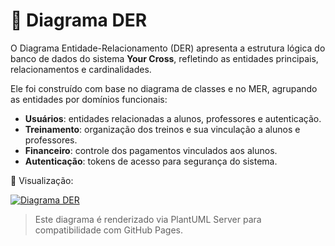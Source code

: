 # 🧩 Diagrama DER

O Diagrama Entidade-Relacionamento (DER) apresenta a estrutura lógica do banco de dados do sistema **Your Cross**, refletindo as entidades principais, relacionamentos e cardinalidades.

Ele foi construído com base no diagrama de classes e no MER, agrupando as entidades por domínios funcionais:

- **Usuários**: entidades relacionadas a alunos, professores e autenticação.
- **Treinamento**: organização dos treinos e sua vinculação a alunos e professores.
- **Financeiro**: controle dos pagamentos vinculados aos alunos.
- **Autenticação**: tokens de acesso para segurança do sistema.

📌 Visualização:

[![Diagrama DER](https://img.plantuml.biz/plantuml/svg/dLF1QXin4BtxAuHxB3a4qqi88MvJGoaKK-hpCf5cxS7QqJBInYb9FwRVqX_hMbQzQrazn7jPUEz9l9dtTEy3IEWQgnu-Vv_uBN4B0eto6p1kHxnMDLYF8qPSnqOxOHHr_M54R83DJYW4vBD3seBtwcMY-kyZwEqwtlB9MITgjw60aPcBkDq1V3URpGvg9mRb03xQ_kZarsJIzdzOevgkVFVdjv3pqtGvSg3mK_KuzF01ZDzxCbMNq1krMdrvKBUtowztTqS5kmPxoWVfnpwYs03PSzWZR-0SRb7gA4VkceZsRaU-vhRZt1L4hEoftfwRNem51W9K35vJWnnwrHx1mOy5TXK4UjfJZyvP12xuMeghqNidcRVsY5_eJmlMXQNw5ZM19GC61thmTGpmzVNgohseUThHzFhcsxGa60P8efEQ_10aXhYXh2YHoHC94NnJJGnwBQHXVohWSpWDY9WqPU4aggOcn-ljiFTyhUL6LQKn_XjPthX5HgVnoxmF43fVQFYGG8eaUHg7bg1ng5L15ecogX3kWXXO8qcUxHBMXyppKX_nYpRq13RcOb1J0_Oapk7kBDJotl9X1yl5IUTTw3dIeE6inswBdDSuOXS-t7GuxxaM0kCg_5VQGCqm8pwt950WYuywUHu6lKSsNMF_0W00)](https://editor.plantuml.com/uml/dLF1QXin4BtxAuHxB3a4qqi88MvJGoaKK-hpCf5cxS7QqJBInYb9FwRVqX_hMbQzQrazn7jPUEz9l9dtTEy3IEWQgnu-Vv_uBN4B0eto6p1kHxnMDLYF8qPSnqOxOHHr_M54R83DJYW4vBD3seBtwcMY-kyZwEqwtlB9MITgjw60aPcBkDq1V3URpGvg9mRb03xQ_kZarsJIzdzOevgkVFVdjv3pqtGvSg3mK_KuzF01ZDzxCbMNq1krMdrvKBUtowztTqS5kmPxoWVfnpwYs03PSzWZR-0SRb7gA4VkceZsRaU-vhRZt1L4hEoftfwRNem51W9K35vJWnnwrHx1mOy5TXK4UjfJZyvP12xuMeghqNidcRVsY5_eJmlMXQNw5ZM19GC61thmTGpmzVNgohseUThHzFhcsxGa60P8efEQ_10aXhYXh2YHoHC94NnJJGnwBQHXVohWSpWDY9WqPU4aggOcn-ljiFTyhUL6LQKn_XjPthX5HgVnoxmF43fVQFYGG8eaUHg7bg1ng5L15ecogX3kWXXO8qcUxHBMXyppKX_nYpRq13RcOb1J0_Oapk7kBDJotl9X1yl5IUTTw3dIeE6inswBdDSuOXS-t7GuxxaM0kCg_5VQGCqm8pwt950WYuywUHu6lKSsNMF_0W00)

> Este diagrama é renderizado via PlantUML Server para compatibilidade com GitHub Pages.